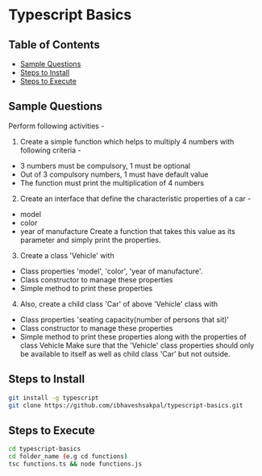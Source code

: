 # Typescript Basics


## Table of Contents

- [Sample Questions](#sample-questions)
- [Steps to Install](#steps-to-install)
- [Steps to Execute](#steps-to-execute)

## Sample Questions

Perform following activities -
1. Create a simple function which helps to multiply 4 numbers with following criteria -
  - 3 numbers must be compulsory, 1 must be optional
  - Out of 3 compulsory numbers, 1 must have default value
  - The function must print the multiplication of 4 numbers

2.  Create an interface that define the characteristic properties of a car -
  - model
  - color
  - year of manufacture
   Create a function that takes this value as its parameter and simply print the properties.
3.  Create a class 'Vehicle' with
- Class properties 'model', 'color', 'year of manufacture'.
- Class constructor to manage these properties
- Simple method to print these properties
4. Also, create a child class 'Car' of above 'Vehicle' class with
- Class properties 'seating capacity(number of persons that sit)'
- Class constructor to manage these properties
- Simple method to print these properties along with the properties of class Vehicle
Make sure that the 'Vehicle' class properties should only be available to itself as well as child class 'Car' but not outside.

## Steps to Install

```sh
git install -g typescript
git clone https://github.com/ibhaveshsakpal/typescript-basics.git
```

## Steps to Execute

```sh
cd typescript-basics
cd folder_name (e.g cd functions)
tsc functions.ts && node functions.js
```
